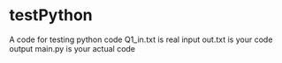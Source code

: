 # testPython
A code for testing python code
Q1_in.txt is real input
out.txt is your code output
main.py is your actual code
